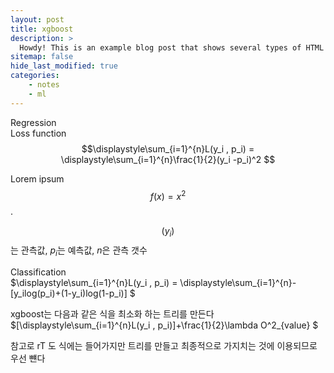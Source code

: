 ```yaml
---
layout: post
title: xgboost
description: >
  Howdy! This is an example blog post that shows several types of HTML content supported in this theme.
sitemap: false
hide_last_modified: true
categories:
    - notes
    - ml
---
```


Regression  
Loss function  
$$\displaystyle\sum_{i=1}^{n}L(y_i , p_i) = \displaystyle\sum_{i=1}^{n}\frac{1}{2}(y_i -p_i)^2 $$

Lorem ipsum $$ f(x) = x^2 $$.

$$(y_i)$$
는 관측값, $p_i$는 예측값, $n$은 관측 갯수  

Classification  
$\displaystyle\sum_{i=1}^{n}L(y_i , p_i) = \displaystyle\sum_{i=1}^{n}-[y_ilog(p_i)+(1-y_i)log(1-p_i)] $ 

xgboost는 다음과 같은 식을 최소화 하는 트리를 만든다  
$[\displaystyle\sum_{i=1}^{n}L(y_i , p_i)]+\frac{1}{2}\lambda O^2_{value} $ 

참고로 rT 도 식에는 들어가지만 트리를 만들고 최종적으로 가지치는 것에 이용되므로 우선 뺸다

